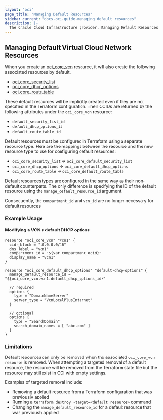 ```yaml
---
layout: "oci"
page_title: "Managing Default Resources"
sidebar_current: "docs-oci-guide-managing_default_resources"
description: |-
  The Oracle Cloud Infrastructure provider. Managing Default Resources
---
```

## Managing Default Virtual Cloud Network Resources

When you create an [oci_core_vcn](../r/core_vcn.html)
resource, it will also create the following associated resources by default.

- [oci_core_security_list](../r/core_security_list.html)
- [oci_core_dhcp_options](../r/core_dhcp_options.html)
- [oci_core_route_table](../r/core_route_table.html)

These default resources will be implicitly created even if they are not specified in the Terraform configuration.
Their OCIDs are returned by the following attributes under the `oci_core_vcn` resource:

- `default_security_list_id`
- `default_dhcp_options_id`
- `default_route_table_id`

Default resources must be configured in Terraform using a separate resource type. Here are
the mappings between the resource and the new resource type to use for configuring default
resources:
- `oci_core_security_list` => `oci_core_default_security_list`
- `oci_core_dhcp_options` => `oci_core_default_dhcp_options`
- `oci_core_route_table` => `oci_core_default_route_table`

Default resources types are configured in the same way as their non-default counterparts. 
The only difference is specifying the ID of the default resource using the
`manage_default_resource_id` argument.

Consequently, the `compartment_id` and `vcn_id` are no longer necessary for default resources.


### Example Usage
#### Modifying a VCN's default DHCP options

```
resource "oci_core_vcn" "vcn1" {
  cidr_block = "10.0.0.0/16"
  dns_label = "vcn1"
  compartment_id = "${var.compartment_ocid}"
  display_name = "vcn1"
}

resource "oci_core_default_dhcp_options" "default-dhcp-options" {
  manage_default_resource_id = "${oci_core_vcn.vcn1.default_dhcp_options_id}"

  // required
  options {
    type = "DomainNameServer"
    server_type = "VcnLocalPlusInternet"
  }

  // optional
  options {
    type = "SearchDomain"
    search_domain_names = [ "abc.com" ]
  }
}
```

### Limitations

Default resources can only be removed when the associated `oci_core_vcn resource` is removed. When attempting
a targeted removal of a default resource, the resource will be removed from the Terraform state file but the resource may
still exist in OCI with empty settings.
 
Examples of targeted removal include:

- Removing a default resource from a Terraform configuration that was previously applied
- Running a `terraform destroy -target=<default resource>` command
- Changing the `manage_default_resource_id` for a default resource that was previously applied
